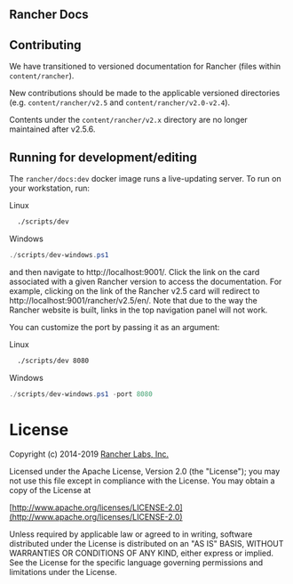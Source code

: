 Rancher Docs
------------

## Contributing

We have transitioned to versioned documentation for Rancher (files within `content/rancher`).

New contributions should be made to the applicable versioned directories (e.g. `content/rancher/v2.5` and `content/rancher/v2.0-v2.4`).

Contents under the `content/rancher/v2.x` directory are no longer maintained after v2.5.6.

## Running for development/editing

The `rancher/docs:dev` docker image runs a live-updating server.  To run on your workstation, run:

Linux
```bash
  ./scripts/dev
```

Windows
```powershell
./scripts/dev-windows.ps1
```

and then navigate to http://localhost:9001/. Click the link on the card associated with a given Rancher version to
access the documentation. For example, clicking on the link of the Rancher v2.5 card will redirect to
http://localhost:9001/rancher/v2.5/en/. Note that due to the way the Rancher website is built, links in the top
navigation panel will not work.

You can customize the port by passing it as an argument:

Linux
```bash
  ./scripts/dev 8080
```

Windows
```powershell
./scripts/dev-windows.ps1 -port 8080
```

License
=======
Copyright (c) 2014-2019 [Rancher Labs, Inc.](https://rancher.com)

Licensed under the Apache License, Version 2.0 (the "License");
you may not use this file except in compliance with the License.
You may obtain a copy of the License at

[http://www.apache.org/licenses/LICENSE-2.0](http://www.apache.org/licenses/LICENSE-2.0)

Unless required by applicable law or agreed to in writing, software
distributed under the License is distributed on an "AS IS" BASIS,
WITHOUT WARRANTIES OR CONDITIONS OF ANY KIND, either express or implied.
See the License for the specific language governing permissions and
limitations under the License.
